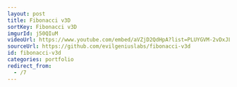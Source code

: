 ```yaml
---
layout: post
title: Fibonacci v3D
sortKey: Fibonacci v3D
imgurId: j50QIuM
videoUrl: https://www.youtube.com/embed/aVZjD2QdHpA?list=PLUYGVM-2vDxJLjAv6qwl_FOBu8xzAoJL4
sourceUrl: https://github.com/evilgeniuslabs/fibonacci-v3d
id: fibonacci-v3d
categories: portfolio
redirect_from:
  - /7
---
```

